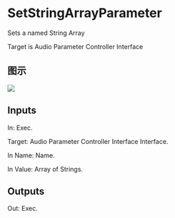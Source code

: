 # SetStringArrayParameter

Sets a named String Array

Target is Audio Parameter Controller Interface

## 图示

![]($-20221218-18071216.png)

## Inputs

In: Exec.

Target: Audio Parameter Controller Interface Interface.

In Name: Name.

In Value: Array of Strings.  

## Outputs

Out: Exec.

